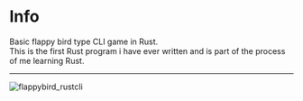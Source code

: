 # Info
Basic flappy bird type CLI game in Rust.\
This is the first Rust program i have ever written and is part of the process of me learning Rust.
___
![flappybird_rustcli](https://github.com/luca-jt/flappy-bird-cli/assets/82292985/eb3d1501-1ef5-4a09-8720-450092a56508)
